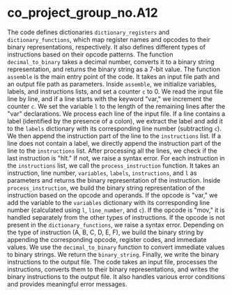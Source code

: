 # co_project_group_no.A12
The code defines dictionaries `dictionary_registers` and `dictionary_functions`, which map register names and opcodes to their binary representations, respectively. It also defines different types of instructions based on their opcode patterns.
The function `decimal_to_binary` takes a decimal number, converts it to a binary string representation, and returns the binary string as a 7-bit value.
The function `assemble` is the main entry point of the code. It takes an input file path and an output file path as parameters.
Inside `assemble`, we initialize variables, labels, and instructions lists, and set a counter `c` to 0.
We read the input file line by line, and if a line starts with the keyword "var," we increment the counter `c`.
We set the variable `l` to the length of the remaining lines after the "var" declarations.
We process each line of the input file. If a line contains a label (identified by the presence of a colon), we extract the label and add it to the `labels` dictionary with its corresponding line number (subtracting `c`). We then append the instruction part of the line to the `instructions` list.
If a line does not contain a label, we directly append the instruction part of the line to the `instructions` list.
After processing all the lines, we check if the last instruction is "hlt." If not, we raise a syntax error.
For each instruction in the `instructions` list, we call the `process_instruction` function. It takes an instruction, line number, `variables`, `labels`, `instructions`, and `l` as parameters and returns the binary representation of the instruction.
Inside `process_instruction`, we build the binary string representation of the instruction based on the opcode and operands.
If the opcode is "var," we add the variable to the `variables` dictionary with its corresponding line number (calculated using `l`, `line_number`, and `c`).
If the opcode is "mov," it is handled separately from the other types of instructions.
If the opcode is not present in the `dictionary_functions`, we raise a syntax error.
Depending on the type of instruction (A, B, C, D, E, F), we build the binary string by appending the corresponding opcode, register codes, and immediate values.
We use the `decimal_to_binary` function to convert immediate values to binary strings.
We return the `binary_string`.
Finally, we write the binary instructions to the output file. The code takes an input file, processes the instructions, converts them to their binary representations, and writes the binary instructions to the output file. It also handles various error conditions and provides meaningful error messages.
